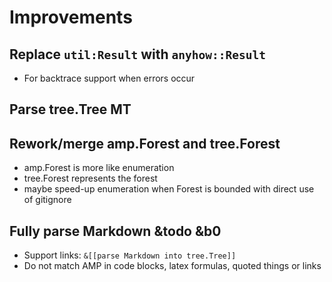 # Improvements

## Replace `util:Result` with `anyhow::Result`
- For backtrace support when errors occur

## Parse tree.Tree MT

## Rework/merge amp.Forest and tree.Forest
- amp.Forest is more like enumeration
- tree.Forest represents the forest
- maybe speed-up enumeration when Forest is bounded with direct use of gitignore

## Fully parse Markdown &todo &b0
-  Support links: `&[[parse Markdown into tree.Tree]]`
- Do not match AMP in code blocks, latex formulas, quoted things or links
